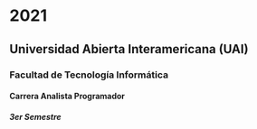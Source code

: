 # 2021

## Universidad Abierta Interamericana (UAI)

### Facultad de Tecnología Informática

#### Carrera Analista Programador

##### 3er Semestre